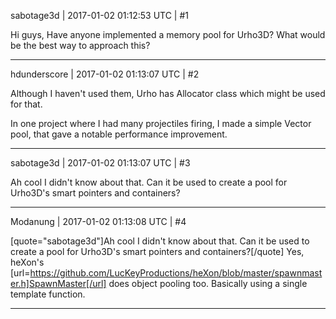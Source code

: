 sabotage3d | 2017-01-02 01:12:53 UTC | #1

Hi guys,
Have anyone implemented a memory pool for Urho3D? What would be the best way to approach this?

-------------------------

hdunderscore | 2017-01-02 01:13:07 UTC | #2

Although I haven't used them, Urho has Allocator class which might be used for that.

In one project where I had many projectiles firing, I made a simple Vector<Projectile> pool, that gave a notable performance improvement.

-------------------------

sabotage3d | 2017-01-02 01:13:07 UTC | #3

Ah cool I didn't know about that. Can it be used to create a pool for Urho3D's smart pointers and containers?

-------------------------

Modanung | 2017-01-02 01:13:08 UTC | #4

[quote="sabotage3d"]Ah cool I didn't know about that. Can it be used to create a pool for Urho3D's smart pointers and containers?[/quote]
Yes, heXon's [url=https://github.com/LucKeyProductions/heXon/blob/master/spawnmaster.h]SpawnMaster[/url] does object pooling too. Basically using a single template function.

-------------------------

